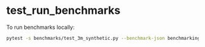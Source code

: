 # test_run_benchmarks

To run benchmarks locally:

```zsh
pytest -s benchmarks/test_3m_synthetic.py --benchmark-json benchmarking_results.json --max_pairs=1e5 --num_input_rows=1e5
```

